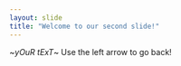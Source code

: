 ```yaml
---
layout: slide
title: "Welcome to our second slide!"
---
```

~*yOuR tExT*~
Use the left arrow to go back!
